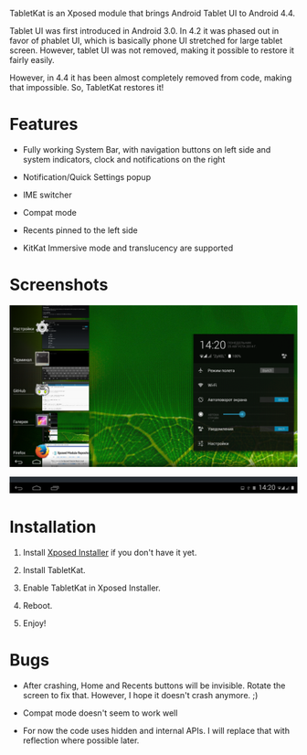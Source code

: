 TabletKat is an Xposed module that brings Android Tablet UI to Android 4.4.

Tablet UI was first introduced in Android 3.0. In 4.2 it was phased out in favor of phablet UI, which is basically phone UI stretched for large tablet screen. However, tablet UI was not removed, making it possible to restore it fairly easily.

However, in 4.4 it has been almost completely removed from code, making that impossible. So, TabletKat restores it!

Features
========

* Fully working System Bar, with navigation buttons on left side and system indicators, clock and notifications on the right

* Notification/Quick Settings popup

* IME switcher

* Compat mode

* Recents pinned to the left side

* KitKat Immersive mode and translucency are supported

Screenshots
===========

![Screenshot](/screenshots/2.png?raw=true)

![Screenshot](/screenshots/1.jpg?raw=true)

Installation
============

1. Install [Xposed Installer](http://repo.xposed.info/module/de.robv.android.xposed.installer) if you don't have it yet.

2. Install TabletKat.

3. Enable TabletKat in Xposed Installer.

4. Reboot.

5. Enjoy!

Bugs
====

* After crashing, Home and Recents buttons will be invisible. Rotate the screen to fix that. However, I hope it doesn't crash anymore. ;)

* Compat mode doesn't seem to work well

* For now the code uses hidden and internal APIs. I will replace that with reflection where possible later.
